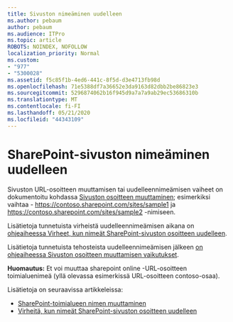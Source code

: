 ```yaml
---
title: Sivuston nimeäminen uudelleen
ms.author: pebaum
author: pebaum
ms.audience: ITPro
ms.topic: article
ROBOTS: NOINDEX, NOFOLLOW
localization_priority: Normal
ms.custom:
- "977"
- "5300028"
ms.assetid: f5c85f1b-4ed6-441c-8f5d-d3e4713fb98d
ms.openlocfilehash: 71e5388df7a36652e3da9163d82dbb2be86823e3
ms.sourcegitcommit: 5296874062b16f945d9a7a7a9ab29ec53686310b
ms.translationtype: MT
ms.contentlocale: fi-FI
ms.lasthandoff: 05/21/2020
ms.locfileid: "44343109"
---
```

# <a name="rename-a-sharepoint-site"></a>SharePoint-sivuston nimeäminen uudelleen

Sivuston URL-osoitteen muuttamisen tai uudelleennimeämisen vaiheet on dokumentoitu kohdassa [Sivuston osoitteen muuttaminen](https://docs.microsoft.com/sharepoint/change-site-address); esimerkiksi vaihtaa - https://contoso.sharepoint.com/sites/sample1 ja https://contoso.sharepoint.com/sites/sample2 -nimiseen.

Lisätietoja tunnetuista virheistä uudelleennimeämisen aikana on [ohjeaiheessa Virheet, kun nimeät SharePoint-sivuston osoitteen uudelleen](https://support.office.com/article/errors-when-you-rename-a-sharepoint-site-address-165b7c11-1325-4813-b160-ecbe87bc1a86).

Lisätietoja tunnetuista tehosteista uudelleennimeämisen jälkeen [on ohjeaiheessa Sivuston osoitteen muuttamisen vaikutukset](https://docs.microsoft.com/sharepoint/change-site-address#effects-of-changing-a-site-address).

**Huomautus:** Et voi muuttaa sharepoint online -URL-osoitteen toimialuenimeä (yllä olevassa esimerkissä URL-osoitteen contoso-osaa). 

Lisätietoja on seuraavissa artikkeleissa:

- [SharePoint-toimialueen nimen muuttaminen](https://go.microsoft.com/fwlink/?Linkid=2018696)
- [Virheitä, kun nimeät SharePoint-sivuston osoitteen uudelleen](https://support.office.com/article/errors-when-you-rename-a-sharepoint-site-address-165b7c11-1325-4813-b160-ecbe87bc1a86)
